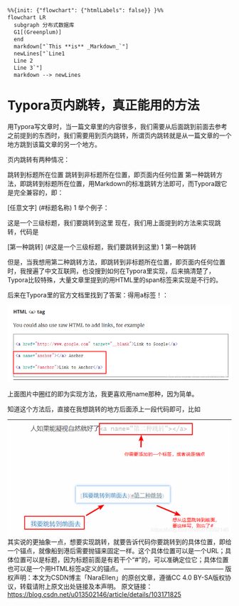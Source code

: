 ```mermaid
%%{init: {"flowchart": {"htmlLabels": false}} }%%
flowchart LR
  subgraph 分布式数据库
  G1[(Greenplum)]
  end
  markdown["`This **is** _Markdown_`"]
  newLines["`Line1
  Line 2
  Line 3`"]
  markdown --> newLines
```



# Typora页内跳转，真正能用的方法

用Typora写文章时，当一篇文章里的内容很多，我们需要从后面跳到前面去参考之前提到的东西时，我们需要用到页内跳转，所谓页内跳转就是从一篇文章的一个地方跳到该篇文章的另一个地方。

页内跳转有两种情况：

跳转到标题所在位置
跳转到非标题所在位置，即页面内任何位置
第一种跳转方法，即跳转到标题所在位置，用Markdown的标准跳转方法即可，而Typora跟它是完全兼容的，即：

[任意文字] (#标题名称)
1
举个例子：

这是一个三级标题，我们要跳转到这里
现在，我们用上面提到的方法来实现跳转，代码是

[第一种跳转] (#这是一个三级标题，我们要跳转到这里)
1
第一种跳转

但是，当我想用第二种跳转方法，即跳转到非标题所在位置，即页面内任何位置时，我搜遍了中文互联网，也没搜到如何在Typora里实现，后来搞清楚了，Typora比较特殊，大量文章里提到的用HTML里的span标签来实现是不行的。

后来在Typora里的官方文档里找到了答案：得用a标签！：

![img](.img_typora/watermark,type_ZmFuZ3poZW5naGVpdGk,shadow_10,text_aHR0cHM6Ly9ibG9nLmNzZG4ubmV0L3UwMTM1MDIxNDY=,size_16,color_FFFFFF,t_70.png)

上面图片中圈红的即为实现方法，我更喜欢用name那种，因为简单。

知道这个方法后，直接在我想跳转的地方后面添上一段代码即可，比如

![在这里插入图片描述](.img_typora/watermark,type_ZmFuZ3poZW5naGVpdGk,shadow_10,text_aHR0cHM6Ly9ibG9nLmNzZG4ubmV0L3UwMTM1MDIxNDY=,size_16,color_FFFFFF,t_70-20210923144614394.png)其实说的更抽象一点，想要实现跳转，就要告诉代码你要跳转到的具体位置，即给一个锚点，就像船到港后需要抛锚来固定一样。这个具体位置可以是一个URL；具体位置可以是标题，因为标题前面是有若干个“#”的，可以准确定位它；具体位置也可以是一个用HTML标签a定义的锚点。
————————————————
版权声明：本文为CSDN博主「NaraEllen」的原创文章，遵循CC 4.0 BY-SA版权协议，转载请附上原文出处链接及本声明。
原文链接：https://blog.csdn.net/u013502146/article/details/103171825